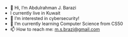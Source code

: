 - 👋 Hi, I’m Abdulrahman J. Barazi
- I currently live in Kuwait
- 👀 I’m interested in cybersecurity!
- 🌱 I’m currently learning Computer Science from CS50
- 📫 How to reach me: m.s.brazi@gmail.com

<!---
ajBarazi03/ajBarazi03 is a ✨ special ✨ repository because its `README.md` (this file) appears on your GitHub profile.
You can click the Preview link to take a look at your changes.
--->
